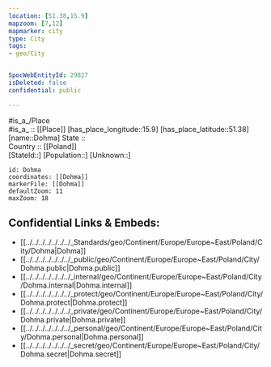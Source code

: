 ```yaml
---
location: [51.38,15.9] 
mapzoom: [7,12] 
mapmarker: city 
type: City
tags:
- geo/City


SpocWebEntityId: 29827
isDeleted: false
confidential: public

---
```

#is_a_/Place  
#is_a_ :: [[Place]] 
[has_place_longitude::15.9] 
[has_place_latitude::51.38] 
[name::Dohma] 
State ::  
Country :: [[Poland]]  
[StateId::] 
[Population::] 
[Unknown::] 


```leaflet
id: Dohma
coordinates: [[Dohma]] 
markerFile: [[Dohma]] 
defaultZoom: 11 
maxZoom: 18
```


## Confidential Links & Embeds: 
- [[../../../../../../../_Standards/geo/Continent/Europe/Europe~East/Poland/City/Dohma|Dohma]] 
- [[../../../../../../../_public/geo/Continent/Europe/Europe~East/Poland/City/Dohma.public|Dohma.public]] 
- [[../../../../../../../_internal/geo/Continent/Europe/Europe~East/Poland/City/Dohma.internal|Dohma.internal]] 
- [[../../../../../../../_protect/geo/Continent/Europe/Europe~East/Poland/City/Dohma.protect|Dohma.protect]] 
- [[../../../../../../../_private/geo/Continent/Europe/Europe~East/Poland/City/Dohma.private|Dohma.private]] 
- [[../../../../../../../_personal/geo/Continent/Europe/Europe~East/Poland/City/Dohma.personal|Dohma.personal]] 
- [[../../../../../../../_secret/geo/Continent/Europe/Europe~East/Poland/City/Dohma.secret|Dohma.secret]] 

